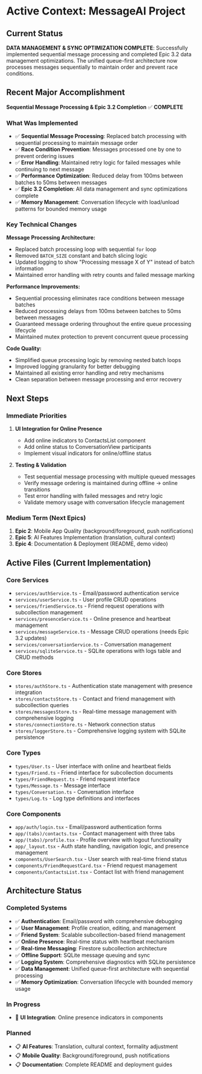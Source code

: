 # Active Context: MessageAI Project

## Current Status

**DATA MANAGEMENT & SYNC OPTIMIZATION COMPLETE**: Successfully implemented sequential message processing and completed Epic 3.2 data management optimizations. The unified queue-first architecture now processes messages sequentially to maintain order and prevent race conditions.

## Recent Major Accomplishment

**Sequential Message Processing & Epic 3.2 Completion** ✅ **COMPLETE**

### What Was Implemented

- ✅ **Sequential Message Processing**: Replaced batch processing with sequential processing to maintain message order
- ✅ **Race Condition Prevention**: Messages processed one by one to prevent ordering issues
- ✅ **Error Handling**: Maintained retry logic for failed messages while continuing to next message
- ✅ **Performance Optimization**: Reduced delay from 100ms between batches to 50ms between messages
- ✅ **Epic 3.2 Completion**: All data management and sync optimizations complete
- ✅ **Memory Management**: Conversation lifecycle with load/unload patterns for bounded memory usage

### Key Technical Changes

**Message Processing Architecture:**

- Replaced batch processing loop with sequential `for` loop
- Removed `BATCH_SIZE` constant and batch slicing logic
- Updated logging to show "Processing message X of Y" instead of batch information
- Maintained error handling with retry counts and failed message marking

**Performance Improvements:**

- Sequential processing eliminates race conditions between message batches
- Reduced processing delays from 100ms between batches to 50ms between messages
- Guaranteed message ordering throughout the entire queue processing lifecycle
- Maintained mutex protection to prevent concurrent queue processing

**Code Quality:**

- Simplified queue processing logic by removing nested batch loops
- Improved logging granularity for better debugging
- Maintained all existing error handling and retry mechanisms
- Clean separation between message processing and error recovery

## Next Steps

### Immediate Priorities

1. **UI Integration for Online Presence**

   - Add online indicators to ContactsList component
   - Add online status to ConversationView participants
   - Implement visual indicators for online/offline status

2. **Testing & Validation**

   - Test sequential message processing with multiple queued messages
   - Verify message ordering is maintained during offline → online transitions
   - Test error handling with failed messages and retry logic
   - Validate memory usage with conversation lifecycle management

### Medium Term (Next Epics)

1. **Epic 2**: Mobile App Quality (background/foreground, push notifications)
2. **Epic 5**: AI Features Implementation (translation, cultural context)
3. **Epic 4**: Documentation & Deployment (README, demo video)

## Active Files (Current Implementation)

### Core Services

- `services/authService.ts` - Email/password authentication service
- `services/userService.ts` - User profile CRUD operations
- `services/friendService.ts` - Friend request operations with subcollection management
- `services/presenceService.ts` - Online presence and heartbeat management
- `services/messageService.ts` - Message CRUD operations (needs Epic 3.2 updates)
- `services/conversationService.ts` - Conversation management
- `services/sqliteService.ts` - SQLite operations with logs table and CRUD methods

### Core Stores

- `stores/authStore.ts` - Authentication state management with presence integration
- `stores/contactsStore.ts` - Contact and friend management with subcollection queries
- `stores/messagesStore.ts` - Real-time message management with comprehensive logging
- `stores/connectionStore.ts` - Network connection status
- `stores/loggerStore.ts` - Comprehensive logging system with SQLite persistence

### Core Types

- `types/User.ts` - User interface with online and heartbeat fields
- `types/Friend.ts` - Friend interface for subcollection documents
- `types/FriendRequest.ts` - Friend request interface
- `types/Message.ts` - Message interface
- `types/Conversation.ts` - Conversation interface
- `types/Log.ts` - Log type definitions and interfaces

### Core Components

- `app/auth/login.tsx` - Email/password authentication forms
- `app/(tabs)/contacts.tsx` - Contact management with three tabs
- `app/(tabs)/profile.tsx` - Profile overview with logout functionality
- `app/_layout.tsx` - Auth state handling, navigation logic, and presence management
- `components/UserSearch.tsx` - User search with real-time friend status
- `components/FriendRequestCard.tsx` - Friend request management
- `components/ContactsList.tsx` - Contact list with friend management

## Architecture Status

### Completed Systems

- ✅ **Authentication**: Email/password with comprehensive debugging
- ✅ **User Management**: Profile creation, editing, and management
- ✅ **Friend System**: Scalable subcollection-based friend management
- ✅ **Online Presence**: Real-time status with heartbeat mechanism
- ✅ **Real-time Messaging**: Firestore subcollection architecture
- ✅ **Offline Support**: SQLite message queuing and sync
- ✅ **Logging System**: Comprehensive diagnostics with SQLite persistence
- ✅ **Data Management**: Unified queue-first architecture with sequential processing
- ✅ **Memory Optimization**: Conversation lifecycle with bounded memory usage

### In Progress

- 🚧 **UI Integration**: Online presence indicators in components

### Planned

- 📋 **AI Features**: Translation, cultural context, formality adjustment
- 📋 **Mobile Quality**: Background/foreground, push notifications
- 📋 **Documentation**: Complete README and deployment guides
